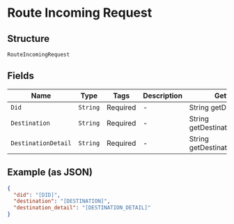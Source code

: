 
# Route Incoming Request

## Structure

`RouteIncomingRequest`

## Fields

| Name | Type | Tags | Description | Getter | Setter |
|  --- | --- | --- | --- | --- | --- |
| `Did` | `String` | Required | - | String getDid() | setDid(String did) |
| `Destination` | `String` | Required | - | String getDestination() | setDestination(String destination) |
| `DestinationDetail` | `String` | Required | - | String getDestinationDetail() | setDestinationDetail(String destinationDetail) |

## Example (as JSON)

```json
{
  "did": "[DID]",
  "destination": "[DESTINATION]",
  "destination_detail": "[DESTINATION_DETAIL]"
}
```

